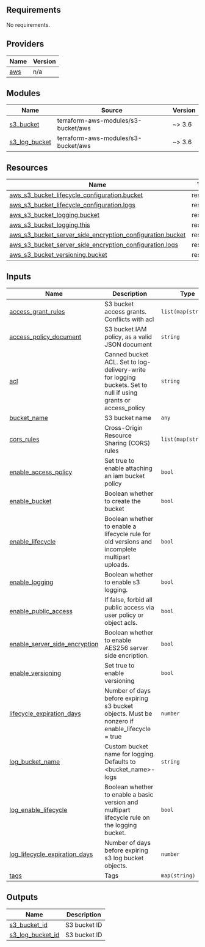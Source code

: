 ## Requirements

No requirements.

## Providers

| Name | Version |
|------|---------|
| <a name="provider_aws"></a> [aws](#provider\_aws) | n/a |

## Modules

| Name | Source | Version |
|------|--------|---------|
| <a name="module_s3_bucket"></a> [s3\_bucket](#module\_s3\_bucket) | terraform-aws-modules/s3-bucket/aws | ~> 3.6 |
| <a name="module_s3_log_bucket"></a> [s3\_log\_bucket](#module\_s3\_log\_bucket) | terraform-aws-modules/s3-bucket/aws | ~> 3.6 |

## Resources

| Name | Type |
|------|------|
| [aws_s3_bucket_lifecycle_configuration.bucket](https://registry.terraform.io/providers/hashicorp/aws/latest/docs/resources/s3_bucket_lifecycle_configuration) | resource |
| [aws_s3_bucket_lifecycle_configuration.logs](https://registry.terraform.io/providers/hashicorp/aws/latest/docs/resources/s3_bucket_lifecycle_configuration) | resource |
| [aws_s3_bucket_logging.bucket](https://registry.terraform.io/providers/hashicorp/aws/latest/docs/resources/s3_bucket_logging) | resource |
| [aws_s3_bucket_logging.this](https://registry.terraform.io/providers/hashicorp/aws/latest/docs/resources/s3_bucket_logging) | resource |
| [aws_s3_bucket_server_side_encryption_configuration.bucket](https://registry.terraform.io/providers/hashicorp/aws/latest/docs/resources/s3_bucket_server_side_encryption_configuration) | resource |
| [aws_s3_bucket_server_side_encryption_configuration.logs](https://registry.terraform.io/providers/hashicorp/aws/latest/docs/resources/s3_bucket_server_side_encryption_configuration) | resource |
| [aws_s3_bucket_versioning.bucket](https://registry.terraform.io/providers/hashicorp/aws/latest/docs/resources/s3_bucket_versioning) | resource |

## Inputs

| Name | Description | Type | Default | Required |
|------|-------------|------|---------|:--------:|
| <a name="input_access_grant_rules"></a> [access\_grant\_rules](#input\_access\_grant\_rules) | S3 bucket access grants. Conflicts with acl | `list(map(string))` | `[]` | no |
| <a name="input_access_policy_document"></a> [access\_policy\_document](#input\_access\_policy\_document) | S3 bucket IAM policy, as a valid JSON document | `string` | `null` | no |
| <a name="input_acl"></a> [acl](#input\_acl) | Canned bucket ACL. Set to log-delivery-write for logging buckets. Set to null if using grants or access\_policy | `string` | `"private"` | no |
| <a name="input_bucket_name"></a> [bucket\_name](#input\_bucket\_name) | S3 bucket name | `any` | n/a | yes |
| <a name="input_cors_rules"></a> [cors\_rules](#input\_cors\_rules) | Cross-Origin Resource Sharing (CORS) rules | `list(map(string))` | `[]` | no |
| <a name="input_enable_access_policy"></a> [enable\_access\_policy](#input\_enable\_access\_policy) | Set true to enable attaching an iam bucket policy | `bool` | `false` | no |
| <a name="input_enable_bucket"></a> [enable\_bucket](#input\_enable\_bucket) | Boolean whether to create the bucket | `bool` | `true` | no |
| <a name="input_enable_lifecycle"></a> [enable\_lifecycle](#input\_enable\_lifecycle) | Boolean whether to enable a lifecycle rule for old versions and incomplete multipart uploads. | `bool` | `false` | no |
| <a name="input_enable_logging"></a> [enable\_logging](#input\_enable\_logging) | Boolean whether to enable s3 logging. | `bool` | `false` | no |
| <a name="input_enable_public_access"></a> [enable\_public\_access](#input\_enable\_public\_access) | If false, forbid all public access via user policy or object acls. | `bool` | `false` | no |
| <a name="input_enable_server_side_encryption"></a> [enable\_server\_side\_encryption](#input\_enable\_server\_side\_encryption) | Boolean whether to enable AES256 server side encription. | `bool` | `true` | no |
| <a name="input_enable_versioning"></a> [enable\_versioning](#input\_enable\_versioning) | Set true to enable versioning | `bool` | `true` | no |
| <a name="input_lifecycle_expiration_days"></a> [lifecycle\_expiration\_days](#input\_lifecycle\_expiration\_days) | Number of days before expiring s3 bucket objects. Must be nonzero if enable\_lifecycle = true | `number` | `null` | no |
| <a name="input_log_bucket_name"></a> [log\_bucket\_name](#input\_log\_bucket\_name) | Custom bucket name for logging. Defaults to <bucket\_name>-logs | `string` | `null` | no |
| <a name="input_log_enable_lifecycle"></a> [log\_enable\_lifecycle](#input\_log\_enable\_lifecycle) | Boolean whether to enable a basic version and multipart lifecycle rule on the logging bucket. | `bool` | `false` | no |
| <a name="input_log_lifecycle_expiration_days"></a> [log\_lifecycle\_expiration\_days](#input\_log\_lifecycle\_expiration\_days) | Number of days before expiring s3 log bucket objects. | `number` | `null` | no |
| <a name="input_tags"></a> [tags](#input\_tags) | Tags | `map(string)` | n/a | yes |

## Outputs

| Name | Description |
|------|-------------|
| <a name="output_s3_bucket_id"></a> [s3\_bucket\_id](#output\_s3\_bucket\_id) | S3 bucket ID |
| <a name="output_s3_log_bucket_id"></a> [s3\_log\_bucket\_id](#output\_s3\_log\_bucket\_id) | S3 bucket ID |
